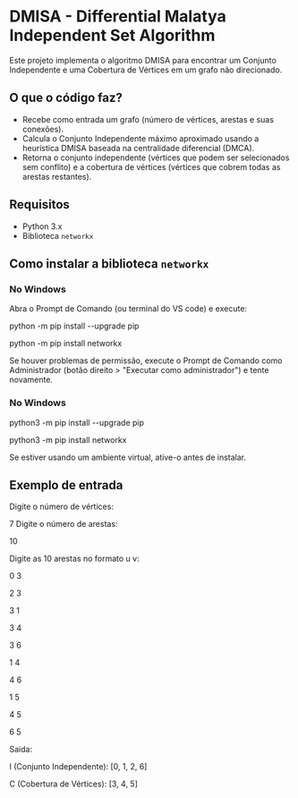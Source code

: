 # DMISA - Differential Malatya Independent Set Algorithm

Este projeto implementa o algoritmo DMISA para encontrar um Conjunto Independente e uma Cobertura de Vértices em um grafo não direcionado.

## O que o código faz?

- Recebe como entrada um grafo (número de vértices, arestas e suas conexões).
- Calcula o Conjunto Independente máximo aproximado usando a heurística DMISA baseada na centralidade diferencial (DMCA).
- Retorna o conjunto independente (vértices que podem ser selecionados sem conflito) e a cobertura de vértices (vértices que cobrem todas as arestas restantes).

## Requisitos

- Python 3.x
- Biblioteca `networkx`

## Como instalar a biblioteca `networkx`

### No Windows

Abra o Prompt de Comando (ou terminal do VS code) e execute:

python -m pip install --upgrade pip

python -m pip install networkx

Se houver problemas de permissão, execute o Prompt de Comando como Administrador (botão direito > "Executar como administrador") e tente novamente.

### No Windows

python3 -m pip install --upgrade pip

python3 -m pip install networkx

Se estiver usando um ambiente virtual, ative-o antes de instalar.


## Exemplo de entrada

Digite o número de vértices:

7
Digite o número de arestas:

10

Digite as 10 arestas no formato u v:


0 3

2 3

3 1

3 4

3 6

1 4

4 6

1 5

4 5

6 5

Saida:

I (Conjunto Independente): [0, 1, 2, 6]

C (Cobertura de Vértices): [3, 4, 5]
